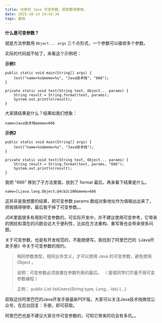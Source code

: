 ```yaml
---
title: 坑爹的 Java 可变参数，把我整得够惨。
date: 2025-10-14 14:42:34
tags: 基础
---
```


**什么是可变参数？**

就是方法参数用 `Object... args` 三个点形式，一个参数可以接收多个参数。

实际的代码就不帖了，来看这个示例吧：

**示例1**

```
public static void main(String[] args) {
    test("name=%s&memo=%s", "Java技术栈", "666");
}

private static void test(String text, Object... params) {
    String result = String.format(text, params);
    System.out.println(result);
}
```

大家猜结果是什么？结果如我们想象：

```
name=Java技术栈&memo=666
```

**示例2**

```
public static void main(String[] args) {
    test("name=%s&memo=%s", "Java技术栈");
}

private static void test(String text, Object... params) {
    String result = String.format(text, params, "666");
    System.out.println(result);
}
```

我把 "666" 移到了子方法里面，放到了 format 最后，再来看下结果是什么。

```
name=[Ljava.lang.Object;@4cb2c100&memo=666
```

这并非是我想要的结果，把可变参数 params 数组对象地址作为值输出出来了，把我搞得够惨，最后我干掉了可变参数。。

JDK里面很多有用到可变参数的，可实际开发中，并不建议使用可变参考，它带来的困扰和潜在的问题会远大于便利性，比如在方法重构、重写等也会带来很多问题。

关于可变参数，也是有开发规范的，不能随便写。我找到了阿里巴巴的《Java开发手册》中关于可变参数的规约。

> 相同参数类型，相同业务含义，才可以使用 Java 的可变参数，避免使用 Object 。
> 
> 说明：可变参数必须放置在参数列表的最后。 （ 提倡同学们尽量不用可变参数编程 ）
> 
> 正例： public List<User> listUsers(String type, Long... ids) {...}

获取这份阿里巴巴的Java开发手册最新PDF版，大家可以关注Java技术栈微信公众号，在后台回复：手册，即可获取。

阿里巴巴也是不建议大家合作可变参数的，可知它带来的坑会有多坑。。


